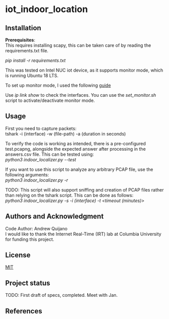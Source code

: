 # iot_indoor_location


## Installation
**Prerequisites**:  
This requires installing scapy, this can be taken care of by reading the requirements.txt file.

*pip install -r requirements.txt*

This was tested on Intel NUC iot device, as it supports monitor mode, which is running Ubuntu 18 LTS.  

To set up monitor mode, I used the following [guide](https://www.cellstream.com/reference-reading/tipsandtricks/410-3-ways-to-put-your-wi-fi-interface-in-monitor-mode-in-linux)

Use *ip link show* to check the interfaces. You can use the *set_monitor.sh* script to activate/deactivate monitor mode.

## Usage 
First you need to capture packets:  
tshark -i (interface) -w (file-path) -a (duration in seconds)

To verify the code is working as intended, there is a pre-configured test.pcapng, alongside the expected answer after processing in the answers.csv file. This can be tested using:  
*python3 indoor_localizer.py --test*  

If you want to use this script to analyze any arbitrary PCAP file, use the following arguments:  
*python3 indoor_localizer.py -r <PCAP-file>*  

TODO: This script will also support sniffing and creation of PCAP files rather than relying on the tshark script. This can be done as follows:  
*python3 indoor_localizer.py -s -i (interface) -t <timeout (minutes)>*


## Authors and Acknowledgment
Code Author: Andrew Quijano  
I would like to thank the Internet Real-Time (IRT) lab at Columbia University for funding this project.

## License
[MIT](https://choosealicense.com/licenses/mit/)

## Project status
TODO: First draft of specs, completed. Meet with Jan.

## References

